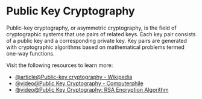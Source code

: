 # Public Key Cryptography

Public-key cryptography, or asymmetric cryptography, is the field of cryptographic systems that use pairs of related keys. Each key pair consists of a public key and a corresponding private key. Key pairs are generated with cryptographic algorithms based on mathematical problems termed one-way functions.

Visit the following resources to learn more:

- [@article@Public-key cryptography - Wikipedia](https://en.wikipedia.org/wiki/Public-key_cryptography)
- [@video@Public Key Cryptography - Computerphile](https://www.youtube.com/watch?v=GSIDS_lvRv4)
- [@video@Public Key Cryptography: RSA Encryption Algorithm](https://www.youtube.com/watch?v=wXB-V_Keiu8)
